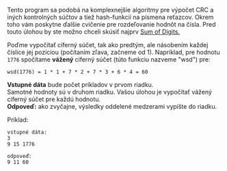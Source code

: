 Tento program sa podobá na komplexnejšie algoritmy pre výpočet CRC a iných kontrolných súčtov a tiež hash-funkcií na
písmena reťazcov. Okrem toho vám poskytne ďalšie cvičenie pre rozdeľovanie hodnôt na čísla. Pred touto úlohou
by ste možno chceli skúsiť najprv [Sum of Digits.](./sum-of-digits)

Poďme vypočítať ciferný súčet, tak ako predtým, ale násobením každej číslice jej pozíciou (počítaním zľava, začneme
od 1). Napríklad, pre hodnotu `1776` spočítame  **vážený** ciferný súčet (túto funkciu nazveme "wsd") pre:

	wsd(1776) = 1 * 1 + 7 * 2 + 7 * 3 + 6 * 4 = 60

**Vstupné dáta** bude počet príkladov v prvom riadku.  
Samotné hodnoty sú v druhom riadku. Vašou úlohou je
vypočítať vážený ciferný súčet pre každú hodnotu.  
**Odpoveď:** ako zvyčajne, výsledky oddelené medzerami vypíšte do riadku.

Príklad:

    vstupné dáta:
    3
    9 15 1776
    
    odpoveď:
    9 11 60
